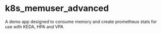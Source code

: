 # k8s_memuser_advanced
A demo app designed to consume memory and create prometheus stats for use with KEDA, HPA and VPA
